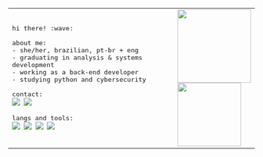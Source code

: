 <table>
  <tr>
    <td>
      <samp>
        hi there! :wave:<br><br>
        about me:<br>
        - she/her, brazilian, pt-br + eng<br>
        - graduating in analysis & systems development<br>
        - working as a back-end developer<br>
        - studying python and cybersecurity<br><br>
        contact:<br>
        <a href="https://www.linkedin.com/in/mariafcatani/"><img src="https://img.shields.io/badge/-linkedin-0D1117?style=flat-square&logo=linkedin&logoColor=c10707"></a>
        <a href="mailto:mariafernandacatani@gmail.com"><img src="https://img.shields.io/badge/-gmail-0D1117?style=flat-square&logo=gmail&logoColor=c10707"></a><br><br>
        langs and tools:<br>
        <img src="https://img.shields.io/badge/-ruby-0D1117?style=flat-square&logo=ruby&logoColor=c10707"/>
        <img src="https://img.shields.io/badge/-ruby_on_rails-0D1117?style=flat-square&logo=rubyonrails&logoColor=c10707"/>
        <img src="https://img.shields.io/badge/-delphi-0D1117?style=flat-square&logo=delphi&logoColor=c10707"/>
        <img src="https://img.shields.io/badge/-python-0D1117?style=flat-square&logo=python&logoColor=c10707"/>
    </td>
    <td>
      <img height="150em" src="https://github-readme-stats.vercel.app/api?username=mariafcatani&count_private=true&show_icons=true&hide_border=true&bg_color=0D1117&text_color=fff&title_color=c10707&icon_color=c10707"/><br>
      <img height="130em" src="https://github-readme-stats.vercel.app/api/wakatime?username=mariafcatani&hide_border=true&bg_color=0d1117&title_color=c10707&text_color=fff"/>
    </td>
  </tr>
</table>
